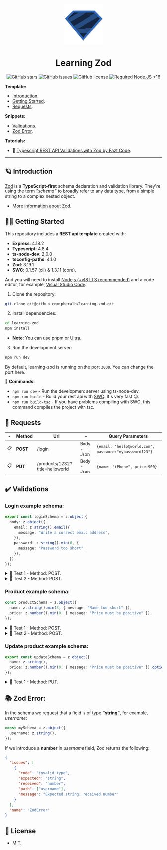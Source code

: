 <div align="center">

<img src="./assets/logo.svg" width="130px">
<h1>Learning Zod</h1>

![GitHub stars](https://img.shields.io/github/stars/pheralb/learning-zod)
![GitHub issues](https://img.shields.io/github/issues/pheralb/learning-zod)
![GitHub license](https://img.shields.io/github/license/pheralb/learning-zod)
[![Required Node.JS +16](https://img.shields.io/static/v1?label=node&message=16&logo=node.js&color=3f893e)](https://nodejs.org/about/releases)

</div>

**Template:**

- [Introduction](#-introduction).
- [Getting Started](#-getting-started).
- [Requests](#-requests).

**Snippets:**

- [Validations](#-validations).
- [Zod Error](#-zod-error).

**Tutorials:**

- 🥳 [Typescript REST API Validations with Zod by Fazt Code](https://youtu.be/TAVaAxWmzSg).

<hr />

## 🪐 Introduction

[Zod](https://zod.dev/) is a **TypeScript-first** schema declaration and validation library. They're using the term _"schema"_ to broadly refer to any data type, from a simple string to a complex nested object.

- [More information about Zod](https://zod.dev/?id=introduction).

## 👨‍🚀 Getting Started

This repository includes a **REST api template** created with:

- **Express**: 4.18.2
- **Typescript**: 4.8.4
- **ts-node-dev**: 2.0.0
- **tsconfig-paths**: 4.1.0
- **Zod**: 3.19.1
- **SWC**: 0.1.57 (cli) & 1.3.11 (core).

And you will need to install [Nodejs (+v18 LTS recommended)](https://nodejs.org/en/) and a code editor, for example, [Visual Studio Code](https://code.visualstudio.com/).

1. Clone the repository:

```bash
git clone git@github.com:pheralb/learning-zod.git
```

2. Install dependencies:

```bash
cd learning-zod
npm install
```

- **Note**: You can use [pnpm](https://pnpm.io/) or [Ultra](https://ultrapkg.dev/).

3. Run the development server:

```bash
npm run dev
```

By default, learning-zod is running on the port `3000`. You can change the port here.

**🔭 Commands:**

- `npm run dev` - Run the development server using ts-node-dev.
- `npm run build` - Build your rest api with [SWC](https://swc.rs/). It's very fast 😉.
- `npm run build-tsc` - If you have problems compiling with SWC, this command compiles the project with tsc.

## 🚀 Requests

| -   | Method   | Url                             | -           | Query Parameters                                       |
| --- | -------- | ------------------------------- | ----------- | ------------------------------------------------------ |
| 📋  | **POST** | /login                          | Body - Json | `{email: "hello@world.com", password:"mypassword123"}` |
| 📋  | **PUT**  | /products/1232?title=helloworld | Body - Json | `{name: "iPhone", price:900}`                          |

## ✔️ Validations

### Login example schema:

```ts
export const loginSchema = z.object({
  body: z.object({
    email: z.string().email({
      message: "Write a correct email address",
    }),
    password: z.string().min(6, {
      message: "Password too short",
    }),
  }),
});
```

<details>
<summary>🤔 Test 1 - Method: POST.</summary>

**URL**: http://localhost:3000/login

- JSON body:

```json
{
  "email": 11,
  "password": []
}
```

- Response:

```json
[
  {
    "field": ["email"],
    "message": "Expected string, received number"
  },
  {
    "field": ["password"],
    "message": "Expected string, received array"
  }
]
```

</details>

<details>
<summary>🤔 Test 2 - Method: POST.</summary>

**URL**: http://localhost:3000/login

- JSON body:

```json
{
  "email": "abc",
  "password": "123456gg"
}
```

- Response:

```json
[
  {
    "field": ["email"],
    "message": "Write a correct email address"
  }
]
```

</details>

### Product example schema:

```ts
const productSchema = z.object({
  name: z.string().min(3, { message: "Name too short" }),
  price: z.number().min(0, { message: "Price must be positive" }),
});
```

<details>
<summary>🤔 Test 1 - Method: POST.</summary>

**URL**: http://localhost:3000/products

- JSON body:

```json
{}
```

- Response:

```json
[
  {
    "field": ["name"],
    "message": "Required"
  },
  {
    "field": ["price"],
    "message": "Required"
  }
]
```

</details>

<details>
<summary>🤔 Test 2 - Method: POST.</summary>

**URL**: http://localhost:3000/products

- JSON body:

```json
{
  "name": "iPhone",
  "price": "33"
}
```

- Response:

```json
[
  {
    "field": ["price"],
    "message": "Expected number, received string"
  }
]
```

</details>

### Update product example schema:

```ts
export const updateSchema = z.object({
  name: z.string(),
  price: z.number().min(0, { message: "Price must be positive" }).optional(),
});
```

<details>
<summary>🤔 Test 1 - Method: PUT.</summary>

**URL**: http://localhost:3000/products/1

- JSON body:

```json
{
  "name": "iPhone",
  "price": 30
}
```

- Response:

```json
[
  {
    "field": ["params", "id"],
    "message": "String must contain at least 3 character(s)"
  }
]
```

</details>

## 📚 Zod Error:

In the schema we request that a field is of type **"string"**, for example, _username_:

```ts
const mySchema = z.object({
  username: z.string(),
});
```

If we introduce a **number** in _username_ field, Zod returns the following:

```json
{
  "issues": [
    {
      "code": "invalid_type",
      "expected": "string",
      "received": "number",
      "path": ["username"],
      "message": "Expected string, received number"
    }
  ],
  "name": "ZodError"
}
```

## 🔑 License

- [MIT](https://github.com/pheralb/learning-zod/blob/main/LICENSE).
